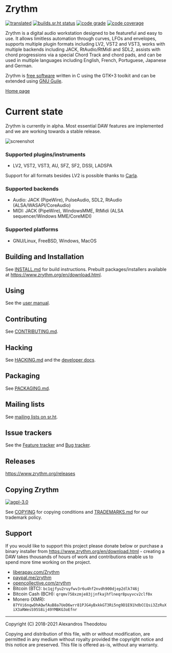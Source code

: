 Zrythm
======

[![translated](https://hosted.weblate.org/widgets/zrythm/-/svg-badge.svg "Translation Status")](https://hosted.weblate.org/engage/zrythm/?utm_source=widget)
[![builds.sr.ht status](https://builds.sr.ht/~alextee/zrythm.svg)](https://builds.sr.ht/~alextee/zrythm?)
[![code grade](https://img.shields.io/codacy/grade/c16bdc22f6ae4e539aa6417274e71d17)](https://www.codacy.com/manual/alex-tee/zrythm)
[![code coverage](https://img.shields.io/coveralls/github/zrythm/zrythm)](https://coveralls.io/github/zrythm/zrythm)

Zrythm is a digital audio workstation designed to be
featureful and easy to use. It allows limitless
automation through curves, LFOs and envelopes,
supports multiple plugin formats including LV2, VST2
and VST3, works with multiple backends including
JACK, RtAudio/RtMidi and SDL2, assists with chord
progressions via a special Chord Track and chord
pads, and can be used in multiple languages
including English, French, Portuguese, Japanese and
German.

Zrythm is [free software](https://www.gnu.org/philosophy/free-sw.html)
written in C using the GTK+3 toolkit and can be
extended using [GNU Guile](https://www.gnu.org/software/guile/).

[Home page](https://www.zrythm.org)

# Current state

Zrythm is currently in alpha. Most essential
DAW features are implemented and we are working
towards a stable release.

![screenshot](https://www.zrythm.org/static/images/feb-20-2021.png)

### Supported plugins/instruments
- LV2, VST2, VST3, AU, SFZ, SF2, DSSI, LADSPA

Support for all formats besides LV2 is
possible thanks to
[Carla](https://github.com/falkTX/Carla/).

### Supported backends
- Audio: JACK (PipeWire), PulseAudio, SDL2, RtAudio (ALSA/WASAPI/CoreAudio)
- MIDI: JACK (PipeWire), WindowsMME, RtMidi (ALSA sequencer/Windows MME/CoreMIDI)

### Supported platforms
- GNU/Linux, FreeBSD, Windows, MacOS

## Building and Installation
See [INSTALL.md](INSTALL.md) for build instructions.
Prebuilt packages/installers available at
<https://www.zrythm.org/en/download.html>.

## Using
See the [user manual](http://manual.zrythm.org/).

## Contributing
See [CONTRIBUTING.md](CONTRIBUTING.md).

## Hacking
See [HACKING.md](HACKING.md) and the
[developer docs](https://docs.zrythm.org/).

## Packaging
See [PACKAGING.md](PACKAGING.md).

## Mailing lists
See [mailing lists on sr.ht](https://sr.ht/~alextee/zrythm/lists).

## Issue trackers
See the [Feature tracker](https://todo.sr.ht/~alextee/zrythm-feature) and [Bug tracker](https://todo.sr.ht/~alextee/zrythm-bug).

## Releases
<https://www.zrythm.org/releases>

## Copying Zrythm
[![agpl-3.0](https://www.gnu.org/graphics/agplv3-with-text-162x68.png)](https://www.gnu.org/licenses/agpl-3.0)

See [COPYING](COPYING) for copying conditions and
[TRADEMARKS.md](TRADEMARKS.md) for our trademark
policy.

## Support
If you would like to support this project please
donate below or purchase a binary installer from
<https://www.zrythm.org/en/download.html> - creating
a DAW takes thousands of hours of work and
contributions enable us to spend more time working
on the project.

- [liberapay.com/Zrythm](https://liberapay.com/Zrythm/donate)
- [paypal.me/zrythm](https://paypal.me/zrythm)
- [opencollective.com/zrythm](https://opencollective.com/zrythm/donate)
- Bitcoin (BTC): `bc1qjfyu2ruyfwv3r6u4hf2nvdh900djep2dlk746j`
- Bitcoin Cash (BCH): `qrqmv758xzmje83jjnfkajhflneqr8puyvcv2clf0x `
- Monero (XMR): `87YVi6nqwDhAQwfAuB8a7UeD6wrr81PJG4yBxkkGT3Ri5ng9D1E91hdbCCQsi3ZzRuXiX3aRWesS95S8ij49YMBKG3oEfnr`

----

Copyright (C) 2018-2021 Alexandros Theodotou

Copying and distribution of this file, with or without modification,
are permitted in any medium without royalty provided the copyright
notice and this notice are preserved.  This file is offered as-is,
without any warranty.
